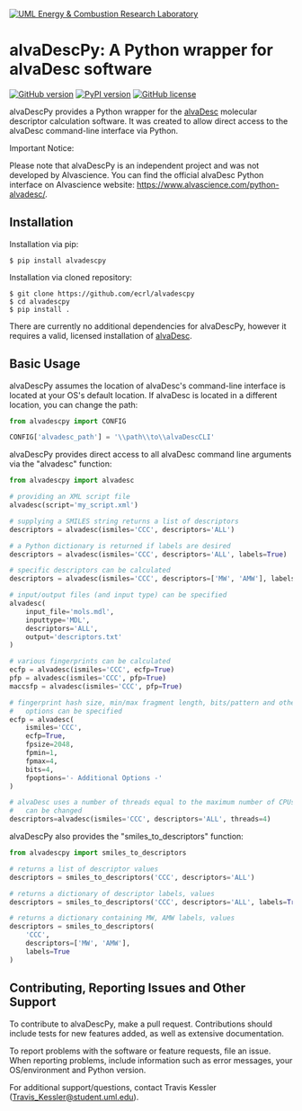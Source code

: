 [![UML Energy & Combustion Research Laboratory](https://sites.uml.edu/hunter-mack/files/2021/11/ECRL_final.png)](http://faculty.uml.edu/Hunter_Mack/)

# alvaDescPy: A Python wrapper for alvaDesc software

[![GitHub version](https://badge.fury.io/gh/ecrl%2Falvadescpy.svg)](https://badge.fury.io/gh/ecrl%2Falvadescpy)
[![PyPI version](https://badge.fury.io/py/alvadescpy.svg)](https://badge.fury.io/py/alvadescpy)
[![GitHub license](https://img.shields.io/badge/license-MIT-blue.svg)](https://raw.githubusercontent.com/ecrl/alvadescpy/master/LICENSE.txt)

alvaDescPy provides a Python wrapper for the [alvaDesc](https://www.alvascience.com/alvadesc/) molecular descriptor calculation software. It was created to allow direct access to the alvaDesc command-line interface via Python.

Important Notice:

Please note that alvaDescPy is an independent project and was not developed by Alvascience. You can find the official alvaDesc Python interface on Alvascience website: https://www.alvascience.com/python-alvadesc/.

## Installation

Installation via pip:

```
$ pip install alvadescpy
```

Installation via cloned repository:

```
$ git clone https://github.com/ecrl/alvadescpy
$ cd alvadescpy
$ pip install .
```

There are currently no additional dependencies for alvaDescPy, however it requires a valid, licensed installation of [alvaDesc](https://www.alvascience.com/alvadesc/).

## Basic Usage

alvaDescPy assumes the location of alvaDesc's command-line interface is located at your OS's default location. If alvaDesc is located in a different location, you can change the path:

```python
from alvadescpy import CONFIG

CONFIG['alvadesc_path'] = '\\path\\to\\alvaDescCLI'
```

alvaDescPy provides direct access to all alvaDesc command line arguments via the "alvadesc" function:

```python
from alvadescpy import alvadesc

# providing an XML script file
alvadesc(script='my_script.xml')

# supplying a SMILES string returns a list of descriptors
descriptors = alvadesc(ismiles='CCC', descriptors='ALL')

# a Python dictionary is returned if labels are desired
descriptors = alvadesc(ismiles='CCC', descriptors='ALL', labels=True)

# specific descriptors can be calculated
descriptors = alvadesc(ismiles='CCC', descriptors=['MW', 'AMW'], labels=True)

# input/output files (and input type) can be specified
alvadesc(
    input_file='mols.mdl',
    inputtype='MDL',
    descriptors='ALL',
    output='descriptors.txt'
)

# various fingerprints can be calculated
ecfp = alvadesc(ismiles='CCC', ecfp=True)
pfp = alvadesc(ismiles='CCC', pfp=True)
maccsfp = alvadesc(ismiles='CCC', pfp=True)

# fingerprint hash size, min/max fragment length, bits/pattern and other
#   options can be specified
ecfp = alvadesc(
    ismiles='CCC',
    ecfp=True,
    fpsize=2048,
    fpmin=1,
    fpmax=4,
    bits=4,
    fpoptions='- Additional Options -'
)

# alvaDesc uses a number of threads equal to the maximum number of CPUs, but
#   can be changed
descriptors=alvadesc(ismiles='CCC', descriptors='ALL', threads=4)
```

alvaDescPy also provides the "smiles_to_descriptors" function:

```python
from alvadescpy import smiles_to_descriptors

# returns a list of descriptor values
descriptors = smiles_to_descriptors('CCC', descriptors='ALL')

# returns a dictionary of descriptor labels, values
descriptors = smiles_to_descriptors('CCC', descriptors='ALL', labels=True)

# returns a dictionary containing MW, AMW labels, values
descriptors = smiles_to_descriptors(
    'CCC',
    descriptors=['MW', 'AMW'],
    labels=True
)
```

## Contributing, Reporting Issues and Other Support

To contribute to alvaDescPy, make a pull request. Contributions should include tests for new features added, as well as extensive documentation.

To report problems with the software or feature requests, file an issue. When reporting problems, include information such as error messages, your OS/environment and Python version.

For additional support/questions, contact Travis Kessler (Travis_Kessler@student.uml.edu).
